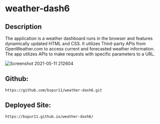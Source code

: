 # weather-dash6

## Description 

The application is a weather dashboard runs in the browser and features dynamically updated HTML and CSS. It utilizes Third-party APIs from OpenWeather.com to access current and forecasted weather information. The app utilizes APIs to make requests with specific parameters to a URL.


![Screenshot 2021-05-11 212604](https://user-images.githubusercontent.com/63411329/117904614-ad2ec600-b29f-11eb-8d3b-a81110711246.png)

## Github:
`https://github.com/bspur11/weather-dash6.git`

## Deployed Site:
`https://bspur11.github.io/weather-dash6/`
